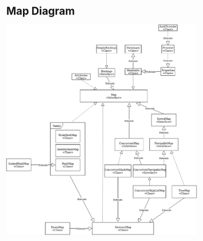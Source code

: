 
# Map Diagram  
![Map Diagram](https://github.com/HUAZHEYINy/DataStructureHierachy/blob/master/Map/map.png)  
